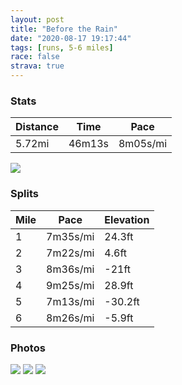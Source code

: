 ```yaml
---
layout: post
title: "Before the Rain"
date: "2020-08-17 19:17:44"
tags: [runs, 5-6 miles]
race: false
strava: true
---
```


### Stats

| Distance | Time | Pace |
|----------|------|------|
|5.72mi|46m13s|8m05s/mi|

<img src='https://maps.googleapis.com/maps/api/staticmap?maptype=roadmap&path=enc:w`wwFdhsbMMLBq@He@A]BKNMDM@UIWQK]Ea@Wd@yA@c@Vi@BMAi@BQVcAG[RGLOR]CIpAi@NAE}@g@[FEGIm@Em@B[IKICE?QM}@@k@GSOO}@YEGAKSQO[c@UoBOCIa@Yi@q@SKw@KQQG]MGYCIa@i@_@K}@GDDCe@KQOM]_@UuA[m@g@aAiAoAe@}@u@]QgAW_@]GOKEMUYIMSk@Y]YCe@}@u@yCoAkCg@QKe@m@OCIOSQGa@HQBOg@QUa@WAc@UWCOU}AcAi@Q}@@KI[]gAuAa@MMQWKIKq@wBe@i@a@m@YQAIM@UICG?QFQ?k@Fe@Dm@\_BBi@He@QgA?i@Ju@|@uAPk@DUJWTuA@wAYiASYo@]a@Ks@a@}DmB[S][CSIQm@c@s@yAESCe@Kg@@g@n@mB^qABa@E}As@_BcAaAaAOQIsAuAGIWeAs@kAQg@c@o@BMGKsCgA}@Ke@?a@Lw@n@g@Nm@@oAWKQY[[QYYISe@i@aAkCUa@YU_AKo@FWA]Ic@Sm@K_@Qe@IpAJb@PpAPfAOj@Tr@~@d@lADLBXT`@|@t@NRh@f@p@^x@Cv@KdBk@b@Iv@NTJ|APt@v@p@dA~A`Et@p@|@`@h@Hl@f@R\TRl@xARpAAl@OpAi@xAOVSd@CXBX\|AVf@p@p@r@^h@d@~@b@lBxAlARj@`@X\Tf@Nr@A|AOpAU~@QV]jACTQd@Bb@F\F`BSt@Gd@a@v@y@h@c@H?DFBJXp@n@FPh@PJ?b@[F@XHz@p@~@RFGMc@NIRVv@Vb@Bf@O?WAAHQ?OFGx@Yp@\r@PDVCf@BFTDPVN@TEABDDNDr@t@h@\PBPIVBJQh@[M]dAf@~@jANF|@pAHF^H`Ax@n@\GZFDb@Ib@l@fCnA\ARBNI`Cj@zAFx@ThBP_@B[CIBKz@g@xAM~@YzGVrA@d@A~@KbA_@b@f@V?FFBH@@K@LQhC?n@DVCd@ZxAF|@{@fAMXg@v@ApAPH|@NDAOPVDz@l@|AFXNXTTd@PNh@B?FHJAHbCjBP\XRnARrBxBTF^ZN\?HWlB]pAi@`BILMH&key=AIzaSyC1MId7bFpkLXNAaYhBSTb8jLyiSqzbDtM&size=800x800&markers=color:yellow|label:S|40.75548,-73.99571&markers=color:green|label:F|40.75586,-73.99654000000002'>

### Splits

| Mile | Pace | Elevation |
|------|------|-----------|
|1|7m35s/mi|24.3ft|
|2|7m22s/mi|4.6ft|
|3|8m36s/mi|-21ft|
|4|9m25s/mi|28.9ft|
|5|7m13s/mi|-30.2ft|
|6|8m26s/mi|-5.9ft|

### Photos
<img src='https://dgtzuqphqg23d.cloudfront.net/qoNiRf941fyG1SXTAQ9ywMeCflsyeB1eTL97r5gufrU-479x768.jpg'>

<img src='https://dgtzuqphqg23d.cloudfront.net/A3IDEGYyApSuS2DsnnPAK3Y0JsQ7yjFwRA443kkwWNo-576x768.jpg'>

<img src='https://dgtzuqphqg23d.cloudfront.net/GGVajlmusA5RjKHO-s53ZCznEcZmYjdGti-PMfWZw1M-576x768.jpg'>
